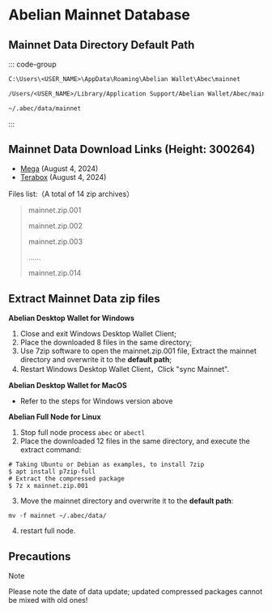 # Abelian Mainnet Database

## Mainnet Data Directory Default Path

::: code-group

```txt [Windows]
C:\Users\<USER_NAME>\AppData\Roaming\Abelian Wallet\Abec\mainnet
```

```txt [MacOS]
/Users/<USER_NAME>/Library/Application Support/Abelian Wallet/Abec/mainnet
```

```txt [Linux]
~/.abec/data/mainnet
```
:::

## Mainnet Data Download Links (Height: 300264)
* [Mega](https://mega.nz/folder/gydxkZgS#GNDGHyBlGOJzo_G27b9V9w) (August 4, 2024)
* [Terabox](https://terabox.com/s/1ZlaKraNi5VFLF1173MPyLA) (August 4, 2024)

Files list:（A total of 14 zip archives）
> mainnet.zip.001
>
> mainnet.zip.002
>
> mainnet.zip.003
>
> ......
> 
> mainnet.zip.014

## Extract Mainnet Data zip files
**Abelian Desktop Wallet for Windows**
1. Close and exit Windows Desktop Wallet Client;
2. Place the downloaded 8 files in the same directory;
3. Use 7zip software to open the mainnet.zip.001 file, Extract the mainnet directory and overwrite it to the **default path**;
4. Restart Windows Desktop Wallet Client，Click "sync Mainnet".

**Abelian Desktop Wallet for MacOS**
 - Refer to the steps for Windows version above

**Abelian Full Node for Linux**
1. Stop full node process `abec` or `abectl`
2. Place the downloaded 12 files in the same directory, and execute the extract command:
```
# Taking Ubuntu or Debian as examples, to install 7zip
$ apt install p7zip-full
# Extract the compressed package
$ 7z x mainnet.zip.001
```
3. Move the mainnet directory and overwrite it to the **default path**:
```
mv -f mainnet ~/.abec/data/
```
4. restart full node.

## Precautions

> [!NOTE]
> Please note the date of data update; updated compressed packages cannot be mixed with old ones!